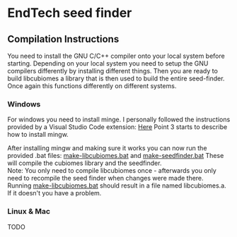 # EndTech seed finder

## Compilation Instructions

You need to install the GNU C/C++ compiler onto your local system before starting.
Depending on your local system you need to setup the GNU compilers differently by installing different things.
Then you are ready to build libcubiomes a library that is then used to build the entire seed-finder.
Once again this functions differently on different systems.

### Windows

For windows you need to install minge. I personally followed the instructions provided by a Visual Studio Code extension:
[Here](https://code.visualstudio.com/docs/cpp/config-mingw)
Point 3 starts to describe how to install mingw.

After installing mingw and making sure it works you can now run the provided .bat files:
[make-libcubiomes.bat](/make-libcubiomes.bat) and [make-seedfinder.bat](/make-seedfinder.bat)
These will compile the cubiomes library and the seedfinder.  
Note: You only need to compile libcubiomes once - afterwards you only need to recompile the seed finder when changes were made there.  
Running [make-libcubiomes.bat](/make-libcubiomes.bat) should result in a file named libcubiomes.a.
If it doesn't you have a problem.

### Linux & Mac

TODO
